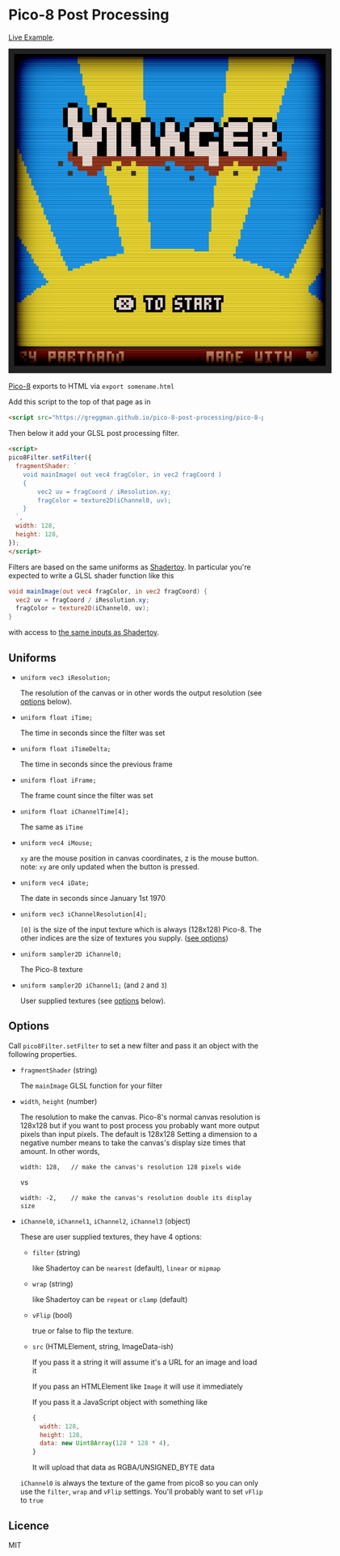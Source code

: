 # Pico-8 Post Processing

[Live Example](https://greggman.github.io/pico-8-post-processing/nano-villager_html/).

<img src="./images/pico-8-post-processing.png" style="max-width: 640px">

[Pico-8](https://www.lexaloffle.com/pico-8.php) exports to HTML via
`export somename.html`

Add this script to the top of that page as in

```html
<script src="https://greggman.github.io/pico-8-post-processing/pico-8-post-processing.js"></script>
```

Then below it add your GLSL post processing filter.

```html
<script>
pico8Filter.setFilter({
  fragmentShader: `
    void mainImage( out vec4 fragColor, in vec2 fragCoord )
    {
        vec2 uv = fragCoord / iResolution.xy;
        fragColor = texture2D(iChannel0, uv);
    }
  `,
  width: 128,
  height: 128,
});
</script>
```

Filters are based on the same uniforms as [Shadertoy](https://shadertoy.com). In particular you're
expected to write a GLSL shader function like this

```glsl
void mainImage(out vec4 fragColor, in vec2 fragCoord) {
  vec2 uv = fragCoord / iResolution.xy;
  fragColor = texture2D(iChannel0, uv);
}
```

with access to [the same inputs as Shadertoy](https://www.shadertoy.com/howto).

## Uniforms

* `uniform vec3 iResolution;`

  The resolution of the canvas or in other words the output resolution (see [options](#options) below).

* `uniform float iTime;`

  The time in seconds since the filter was set

* `uniform float iTimeDelta;`

  The time in seconds since the previous frame

* `uniform float iFrame;`

  The frame count since the filter was set

* `uniform float iChannelTime[4];`

  The same as `iTime`

* `uniform vec4 iMouse;`

   `xy` are the mouse position in canvas coordinates, z is the mouse button.
   note: `xy` are only updated when the button is pressed.

* `uniform vec4 iDate;`

  The date in seconds since January 1st 1970

* `uniform vec3 iChannelResolution[4];`

  `[0]` is the size of the input texture which is always (128x128) Pico-8.
  The other indices are the size of textures you supply. ([see options](#options))

* `uniform sampler2D iChannel0;`

  The Pico-8 texture

* `uniform sampler2D iChannel1;` (and `2` and `3`)

  User supplied textures (see [options](#options) below).

## Options

Call `pico8Filter.setFilter` to set a new filter and pass it an object
with the following properties.

* `fragmentShader` (string)

  The `mainImage` GLSL function for your filter

* `width`, `height` (number)

  The resolution to make the canvas. Pico-8's normal canvas
  resolution is 128x128 but if you want to post process you probably want
  more output pixels than input pixels. The default is 128x128
  Setting a dimension to a negative number means to take the canvas's
  display size times that amount. In other words,

  ```
  width: 128,   // make the canvas's resolution 128 pixels wide
  ```

  vs

  ```
  width: -2,    // make the canvas's resolution double its display size 
  ```

* `iChannel0`, `iChannel1`, `iChannel2`, `iChannel3` (object)

  These are user supplied textures, they have 4 options:

  * `filter` (string)

     like Shadertoy can be `nearest` (default), `linear` or `mipmap`

  * `wrap` (string)

     like Shadertoy can be `repeat` or `clamp` (default)

  * `vFlip` (bool)

     true or false to flip the texture. 

  * `src` (HTMLElement, string, ImageData-ish)

     If you pass it a string it will assume it's a URL for an image and 
     load it

     If you pass an HTMLElement like `Image` it will use it immediately

     If you pass it a JavaScript object with something like

     ```js
     {
       width: 128,
       height: 128,
       data: new Uint8Array(128 * 128 * 4),
     }
     ```

     It will upload that data as RGBA/UNSIGNED_BYTE data

  `iChannel0` is always the texture of the game from pico8 so you can
  only use the `filter`, `wrap` and `vFlip` settings. You'll probably
  want to set `vFlip` to `true`

## Licence

MIT

